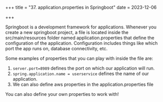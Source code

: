 +++
title = "37. application.properties in Springboot"
date = 2023-12-06

+++

Springboot is a development framework for applications. Whenever you create a new springboot project, a file is located inside the src/main/resources folder named application.properties that define the configuration of the application. Configuration includes things like which port the app runs on, database connectivity, etc.

Some examples of properties that you can play with inside the file are:

1. `server.port=8989` defines the port on which our application will run.
2. `spring.application.name = userservice` defines the name of our application.
3. We can also define aws properties in the application.properties file

You can also define your own properties to work with!
